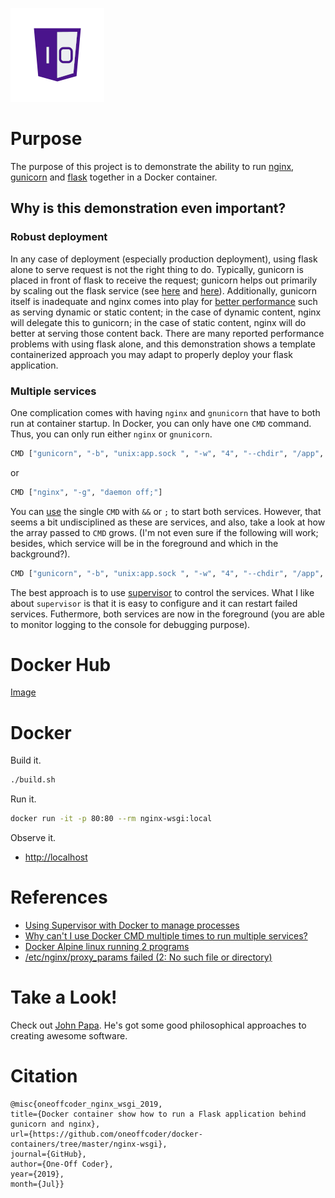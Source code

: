 ![One-Off Coder Logo](../logo.png "One-Off Coder")

# Purpose

The purpose of this project is to demonstrate the ability to run [nginx](https://www.nginx.com/), [gunicorn](https://gunicorn.org/) and [flask](http://flask.pocoo.org/) together in a Docker container. 

## Why is this demonstration even important?

### Robust deployment

In any case of deployment (especially production deployment), using flask alone to serve request is not the right thing to do. Typically, gunicorn is placed in front of flask to receive the request; gunicorn helps out primarily by scaling out the flask service (see [here](https://medium.com/building-the-system/gunicorn-3-means-of-concurrency-efbb547674b7) and [here](https://ironboundsoftware.com/blog/2016/06/27/faster-flask-need-gunicorn/)). Additionally, gunicorn itself is inadequate and nginx comes into play for [better performance](https://serverfault.com/questions/331256/why-do-i-need-nginx-and-something-like-gunicorn) such as serving dynamic or static content; in the case of dynamic content, nginx will delegate this to gunicorn; in the case of static content, nginx will do better at serving those content back. There are many reported performance problems with using flask alone, and this demonstration shows a template containerized approach you may adapt to properly deploy your flask application.

### Multiple services
One complication comes with having `nginx` and `gnunicorn` that have to both run at container startup. In Docker, you can only have one `CMD` command. Thus, you can only run either `nginx` or `gnunicorn`. 

```bash
CMD ["gunicorn", "-b", "unix:app.sock ", "-w", "4", "--chdir", "/app", "app:app"]
```

or

```bash
CMD ["nginx", "-g", "daemon off;"]
```

You can [use](https://unix.stackexchange.com/questions/37069/what-is-the-difference-between-and-when-chaining-commands) the single `CMD` with `&&` or `;` to start both services. However, that seems a bit undisciplined as these are services, and also, take a look at how the array passed to `CMD` grows. (I'm not even sure if the following will work; besides, which service will be in the foreground and which in the background?).

```bash
CMD ["gunicorn", "-b", "unix:app.sock ", "-w", "4", "--chdir", "/app", "app:app", ";", "nginx", "-g", "daemon off;"]
```

The best approach is to use [supervisor](http://supervisord.org/) to control the services. What I like about `supervisor` is that it is easy to configure and it can restart failed services. Futhermore, both services are now in the foreground (you are able to monitor logging to the console for debugging purpose).

# Docker Hub

[Image](https://hub.docker.com/r/oneoffcoder/nginx-wsgi)

# Docker

Build it.

```bash
./build.sh
```

Run it.

```bash
docker run -it -p 80:80 --rm nginx-wsgi:local
```

Observe it.

* [http://localhost](http://localhost)

# References

* [Using Supervisor with Docker to manage processes](https://blog.trifork.com/2014/03/11/using-supervisor-with-docker-to-manage-processes-supporting-image-inheritance/)
* [Why can't I use Docker CMD multiple times to run multiple services?
](https://stackoverflow.com/questions/23692470/why-cant-i-use-docker-cmd-multiple-times-to-run-multiple-services)
* [Docker Alpine linux running 2 programs](https://stackoverflow.com/questions/49090469/docker-alpine-linux-running-2-programs)
* [/etc/nginx/proxy_params failed (2: No such file or directory)](https://stackoverflow.com/questions/42589781/django-nginx-emerg-open-etc-nginx-proxy-params-failed-2-no-such-file)

# Take a Look!

Check out [John Papa](https://johnpapa.net/). He's got some good philosophical approaches to creating awesome software.

# Citation

```
@misc{oneoffcoder_nginx_wsgi_2019, 
title={Docker container show how to run a Flask application behind gunicorn and nginx}, 
url={https://github.com/oneoffcoder/docker-containers/tree/master/nginx-wsgi}, 
journal={GitHub},
author={One-Off Coder}, 
year={2019}, 
month={Jul}}
```
